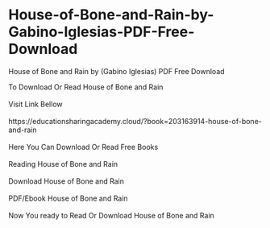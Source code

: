 # House-of-Bone-and-Rain-by-Gabino-Iglesias-PDF-Free-Download
House of Bone and Rain by (Gabino Iglesias) PDF Free Download
<div>To Download Or Read House of Bone and Rain</div>
<div>&nbsp;</div>
<div>Visit Link Bellow</div>
<div>&nbsp;</div>
<div>https://educationsharingacademy.cloud/?book=203163914-house-of-bone-and-rain</div>
<div>&nbsp;</div>
<div>Here You Can Download Or Read Free Books</div>
<div>&nbsp;</div>
<div>Reading House of Bone and Rain</div>
<div>&nbsp;</div>
<div>Download House of Bone and Rain</div>
<div>&nbsp;</div>
<div>PDF/Ebook House of Bone and Rain</div>
<div>&nbsp;</div>
<div>Now You ready to Read Or Download House of Bone and Rain</div>
<div>&nbsp;</div>
